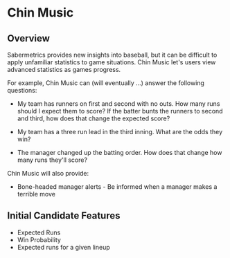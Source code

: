 Chin Music
===========


Overview
---------

Sabermetrics provides new insights into baseball, but it can be difficult to
apply unfamiliar statistics to game situations.  Chin Music let's users view
advanced statistics as games progress.

For example, Chin Music can (will eventually ...) answer the following questions:

* My team has runners on first and second with no outs.  How many runs should I expect them to score?  If the batter bunts the runners to second and third, how does that change the expected score?

* My team has a three run lead in the third inning.  What are the odds they win?

* The manager changed up the batting order.  How does that change how many runs they'll score?


Chin Music will also provide:

* Bone-headed manager alerts - Be informed when a manager makes a terrible move



Initial Candidate Features
--------------------------

* Expected Runs
* Win Probability
* Expected runs for a given lineup
